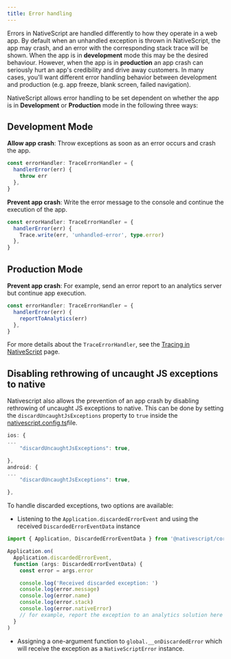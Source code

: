 ```yaml
---
title: Error handling
---
```


Errors in NativeScript are handled differently to how they operate in a web app. By default when an unhandled exception is thrown in NativeScript, the app may crash, and an error with the corresponding stack trace will be shown. When the app is in **development** mode this may be the desired behaviour. However, when the app is in **production** an app crash can seriously hurt an app's credibility and drive away customers. In many cases, you'll want different error handling behavior between development and production (e.g. app freeze, blank screen, failed navigation).

NativeScript allows error handling to be set dependent on whether the app is in **Development** or **Production** mode in the following three ways:

## Development Mode

**Allow app crash**: Throw exceptions as soon as an error occurs and crash the app.

```ts
const errorHandler: TraceErrorHandler = {
  handlerError(err) {
    throw err
  },
}
```

**Prevent app crash**: Write the error message to the console and continue the execution of the app.

```ts
const errorHandler: TraceErrorHandler = {
  handlerError(err) {
    Trace.write(err, 'unhandled-error', type.error)
  },
}
```

## Production Mode

**Prevent app crash**: For example, send an error report to an analytics server but continue app execution.

```ts
const errorHandler: TraceErrorHandler = {
  handlerError(err) {
    reportToAnalytics(err)
  },
}
```

For more details about the `TraceErrorHandler`, see the [Tracing in NativeScript](/guide/nativescript-core/tracing) page.

## Disabling rethrowing of uncaught JS exceptions to native

Nativescript also allows the prevention of an app crash by disabling rethrowing of uncaught JS exceptions to native. This can be done by setting the `discardUncaughtJsExceptions` property to `true` inside the [nativescript.config.ts](/project-structure/nativescript-config-ts)file.

<!--tab: app/nativescript.config.ts -->

```ts
ios: {
...
    "discardUncaughtJsExceptions": true,

},
android: {
...
    "discardUncaughtJsExceptions": true,

},
```

To handle discarded exceptions, two options are available:

- Listening to the `Application.discardedErrorEvent` and using the received `DiscardedErrorEventData` instance

```ts
import { Application, DiscardedErrorEventData } from '@nativescript/core'

Application.on(
  Application.discardedErrorEvent,
  function (args: DiscardedErrorEventData) {
    const error = args.error

    console.log('Received discarded exception: ')
    console.log(error.message)
    console.log(error.name)
    console.log(error.stack)
    console.log(error.nativeError)
    // for example, report the exception to an analytics solution here
  }
)
```

- Assigning a one-argument function to `global.__onDiscardedError` which will receive the exception as a `NativeScriptError` instance.
